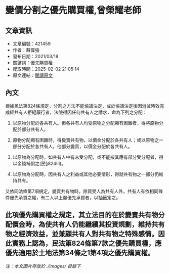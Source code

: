 # 變價分割之優先購買權,曾榮耀老師

## 文章資訊
- 文章編號：421459
- 作者：蘇偉強
- 發布日期：2021/03/18
- 關鍵詞：優先購買權
- 爬取時間：2025-02-02 21:05:14
- 原文連結：[閱讀原文](https://real-estate.get.com.tw/Columns/detail.aspx?no=421459)

## 內文
根據民法第824條規定，分割之方法不能協議決定，或於協議決定後因消滅時效完成經共有人拒絕履行者，法院得因任何共有人之請求，命為下列之分配：

1. 以原物分配於各共有人。但各共有人均受原物之分配顯有困難者，得將原物分配於部分共有人。

2. 原物分配顯有困難時，得變賣共有物，以價金分配於各共有人；或以原物之一部分分配於各共有人，他部分變賣，以價金分配於各共有人。

3. 以原物為分配時，如共有人中有未受分配，或不能按其應有部分受分配者，得以金錢補償之(民§824III)。

4. 以原物為分配時，因共有人之利益或其他必要情形，得就共有物之一部分仍維持共有。

又依同法條第7項規定，變賣共有物時，除買受人為共有人外，共有人有依相同條件優先承買之權，有二人以上願優先承買者，以抽籤定之。

此項優先購買權之規定，其立法目的在於變賣共有物分配價金時，為使共有人仍能繼續其投資規劃，維持共有物之經濟效益，並兼顧共有人對共有物之特殊感情。因此實務上認為，民法第824條第7款之優先購買權，應優先適用於土地法第34條之1第4項之優先購買權。
---
*注：本文圖片存放於 ./images/ 目錄下*
